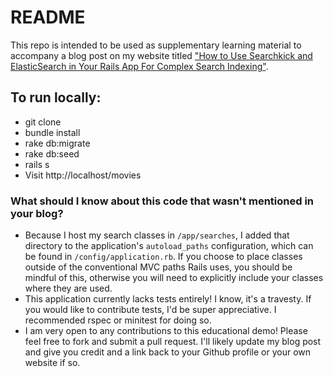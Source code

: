 # README

This repo is intended to be used as supplementary learning material to accompany a blog post on my website titled 
["How to Use Searchkick and ElasticSearch in Your Rails App For Complex Search Indexing"](http://aimeeault.com/2016/02/05/how-to-use-searchkick-and-elasticsearch-in-your-rails-app-for-complex-search-indexing/).

## To run locally:

* git clone
* bundle install
* rake db:migrate
* rake db:seed
* rails s
* Visit http://localhost/movies

### What should I know about this code that wasn't mentioned in your blog?
* Because I host my search classes in `/app/searches`, I added that directory to the application's `autoload_paths` configuration, which can be found in `/config/application.rb`. If you choose to place classes outside of the conventional MVC paths Rails uses, you should be mindful of this, otherwise you will need to explicitly include your classes where they are used.
* This application currently lacks tests entirely! I know, it's a travesty. If you would like to contribute tests, I'd be super appreciative. I recommended rspec or minitest for doing so. 
* I am very open to any contributions to this educational demo! Please feel free to fork and submit a pull request. I'll likely update my blog post and give you credit and a link back to your Github profile or your own website if so.
